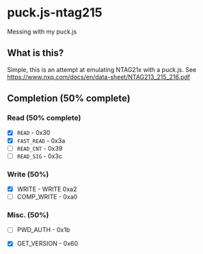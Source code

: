 # puck.js-ntag215
Messing with my puck.js

## What is this?
Simple, this is an attempt at emulating NTAG21x with a puck.js. See https://www.nxp.com/docs/en/data-sheet/NTAG213_215_216.pdf

## Completion (50% complete)
### Read (50% complete)
- [x] `READ` - 0x30
- [x] `FAST_READ` - 0x3a
- [ ] `READ_CNT` - 0x39
- [ ] `READ_SIG` - 0x3c

### Write (50%)
- [x] WRITE - WRITE 0xa2
- [ ] COMP_WRITE - 0xa0

### Misc. (50%)
- [ ] PWD_AUTH - 0x1b
- [x] GET_VERSION - 0x60


